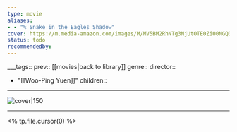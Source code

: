 ```yaml
---
type: movie
aliases:
- - "% Snake in the Eagles Shadow"
cover: https://m.media-amazon.com/images/M/MV5BM2RhNTg3NjUtOTE0Zi00NGQ3LTgzM2UtMWEyMjAyNzg2Yzk4XkEyXkFqcGc@._V1_SX300.jpg
status: todo
recommendedby:
---
```

___tags:: prev:: [[movies|back to library]]
genre::
director:: 
  - "[[Woo-Ping Yuen]]"
children::
___
![cover|150](https://m.media-amazon.com/images/M/MV5BM2RhNTg3NjUtOTE0Zi00NGQ3LTgzM2UtMWEyMjAyNzg2Yzk4XkEyXkFqcGc@._V1_SX300.jpg)
___
<% tp.file.cursor(0) %>
